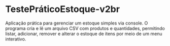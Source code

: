# TestePráticoEstoque-v2br
Aplicação prática para gerenciar um estoque simples via console.
O programa cria e lê um arquivo CSV com produtos e quantidades, permitindo listar, adicionar, remover e alterar o estoque de itens por meio de um menu interativo.
